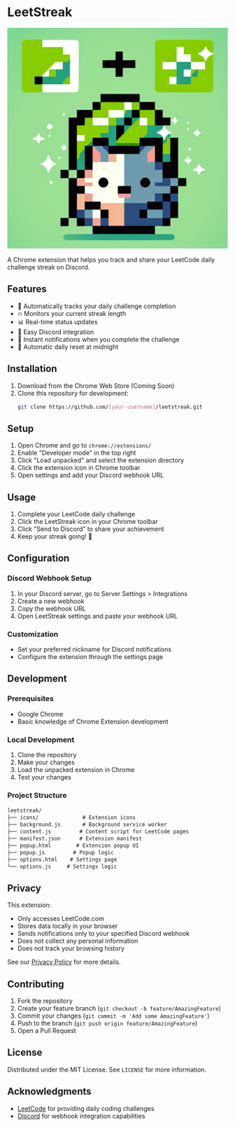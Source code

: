 # LeetStreak

<p align="center">
  <img src="logo.png" alt="LeetStreak Logo"/>
</p>

A Chrome extension that helps you track and share your LeetCode daily challenge streak on Discord.

## Features

- 🎯 Automatically tracks your daily challenge completion
- 🔥 Monitors your current streak length
- 📊 Real-time status updates
- 🤖 Easy Discord integration
- 🔔 Instant notifications when you complete the challenge
- 🌙 Automatic daily reset at midnight

## Installation

1. Download from the Chrome Web Store (Coming Soon)
2. Clone this repository for development:
   ```bash
   git clone https://github.com/[your-username]/leetstreak.git
   ```

## Setup

1. Open Chrome and go to `chrome://extensions/`
2. Enable "Developer mode" in the top right
3. Click "Load unpacked" and select the extension directory
4. Click the extension icon in Chrome toolbar
5. Open settings and add your Discord webhook URL

## Usage

1. Complete your LeetCode daily challenge
2. Click the LeetStreak icon in your Chrome toolbar
3. Click "Send to Discord" to share your achievement
4. Keep your streak going! 💪

## Configuration

### Discord Webhook Setup
1. In your Discord server, go to Server Settings > Integrations
2. Create a new webhook
3. Copy the webhook URL
4. Open LeetStreak settings and paste your webhook URL

### Customization
- Set your preferred nickname for Discord notifications
- Configure the extension through the settings page

## Development

### Prerequisites
- Google Chrome
- Basic knowledge of Chrome Extension development

### Local Development
1. Clone the repository
2. Make your changes
3. Load the unpacked extension in Chrome
4. Test your changes

### Project Structure
```
leetstreak/
├── icons/              # Extension icons
├── background.js       # Background service worker
├── content.js         # Content script for LeetCode pages
├── manifest.json      # Extension manifest
├── popup.html        # Extension popup UI
├── popup.js         # Popup logic
├── options.html    # Settings page
└── options.js     # Settings logic
```

## Privacy

This extension:
- Only accesses LeetCode.com
- Stores data locally in your browser
- Sends notifications only to your specified Discord webhook
- Does not collect any personal information
- Does not track your browsing history

See our [Privacy Policy](PRIVACY.md) for more details.

## Contributing

1. Fork the repository
2. Create your feature branch (`git checkout -b feature/AmazingFeature`)
3. Commit your changes (`git commit -m 'Add some AmazingFeature'`)
4. Push to the branch (`git push origin feature/AmazingFeature`)
5. Open a Pull Request

## License

Distributed under the MIT License. See `LICENSE` for more information.

## Acknowledgments

* [LeetCode](https://leetcode.com) for providing daily coding challenges
* [Discord](https://discord.com) for webhook integration capabilities
